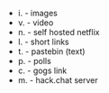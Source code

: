 * i. - images
* v. - video
* n. - self hosted netflix
* l. - short links
* t. - pastebin (text)
* p. - polls
* c. - gogs link
* m. - hack.chat server

